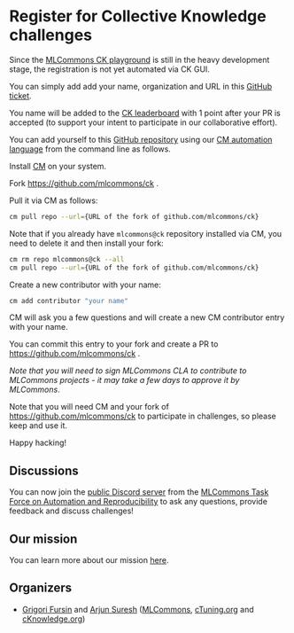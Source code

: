 ﻿# Register for Collective Knowledge challenges

Since the [MLCommons CK playground](https://access.cKnowledge.org) 
is still in the heavy development stage, the registration is not yet automated via CK GUI.

You can simply add add your name, organization and URL in this [GitHub ticket](https://github.com/mlcommons/ck/issues/855).

You name will be added to the [CK leaderboard](https://access.cknowledge.org/playground)
with 1 point after your PR is accepted (to support your intent to participate in our collaborative effort).

You can add yourself to this [GitHub repository](https://github.com/mlcommons/ck/tree/master/cm-mlops/contributor)
using our [CM automation language](https://doi.org/10.5281/zenodo.8105339) from the command line as follows.

Install [CM](../docs/installation.md) on your system.

Fork https://github.com/mlcommons/ck .

Pull it via CM as follows:

```bash
cm pull repo --url={URL of the fork of github.com/mlcommons/ck}
```

Note that if you already have `mlcommons@ck` repository installed via CM, 
you need to delete it and then install your fork:
```bash
cm rm repo mlcommons@ck --all
cm pull repo --url={URL of the fork of github.com/mlcommons/ck}
```
Create a new contributor with your name:
```bash
cm add contributor "your name"
```

CM will ask you a few questions and will create a new CM contributor entry with your name.

You can commit this entry to your fork and create a PR to https://github.com/mlcommons/ck .

*Note that you will need to sign MLCommons CLA to contribute to MLCommons projects - it may take a few days to approve it by MLCommons*.

Note that you will need CM and your fork of https://github.com/mlcommons/ck to participate in challenges, 
so please keep and use it.

Happy hacking!

## Discussions

You can now join the [public Discord server](https://discord.gg/JjWNWXKxwT) 
from the [MLCommons Task Force on Automation and Reproducibility](../docs/taskforce.md) 
to ask any questions, provide feedback and discuss challenges!

## Our mission

You can learn more about our mission [here](https://doi.org/10.5281/zenodo.8105339).

## Organizers

* [Grigori Fursin](https://cKnowledge.org/gfursin) and [Arjun Suresh](https://www.linkedin.com/in/arjunsuresh) 
  ([MLCommons](https://mlcommons.org), [cTuning.org](https://cTuning.org) and [cKnowledge.org](https://cKnowledge.org))
